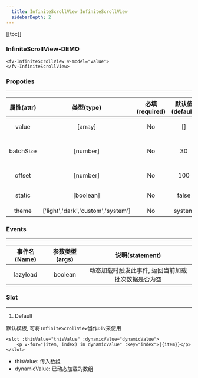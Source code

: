 ```yaml
---
  title: InfiniteScrollView InfiniteScrollView
  sidebarDepth: 2
---
```

  
[[toc]]

### InfiniteScrollView-DEMO

<script>
export default {
    data () {
        return {
            value: [

            ]
        }
    },
    mounted () {
        for (let i = 0; i < new Date().getFullYear(); i++)
            this.value.push(i + 1);
    }
}
</script>

<fv-InfiniteScrollView v-model="value">
</fv-InfiniteScrollView>

```vue
<fv-InfiniteScrollView v-model="value">
</fv-InfiniteScrollView>
```

### Propoties
---
| 属性(attr) |             类型(type)             | 必填(required) | 默认值(default) |    说明(statement)     |
|:----------:|:----------------------------------:|:--------------:|:---------------:|:----------------------:|
|   value    |              [array]               |       No       |       []        |      要装载的数组      |
| batchSize  |              [number]              |       No       |       30        | 动态加载的每一批次大小 |
|   offset   |              [number]              |       No       |       100       |     滚动加载偏移量     |
|   static   |             [boolean]              |       No       |      false      |    是否取消动态加载    |
|   theme    | ['light','dark','custom','system'] |       No       |     system      |         主题色         |


### Events
---
| 事件名(Name) | 参数类型(args) |                  说明(statement)                   |
|:------------:|:--------------:|:--------------------------------------------------:|
|   lazyload   |    boolean     | 动态加载时触发此事件, 返回当前加载批次数据是否为空 |

### Slot

---

1. Default

默认模板, 可将`InfiniteScrollView`当作`Div`来使用

```vue
<slot :thisValue="thisValue" :dynamicValue="dynamicValue">
    <p v-for="(item, index) in dynamicValue" :key="index">{{item}}</p>
</slot>
```

- thisValue: 传入数组
- dynamicValue: 已动态加载的数组

<template v-slot:default="x">
    <p v-for="(item, index) in x.dynamicValue" :key="index">{{item}}</p>
</template>